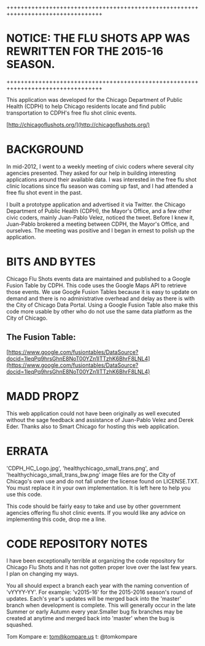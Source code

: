 +++++++++++++++++++++++++++++++++++++++++++++++++++++++++++++++++++++++++++++++++

NOTICE: THE FLU SHOTS APP WAS REWRITTEN FOR THE 2015-16 SEASON.
===============================================================

+++++++++++++++++++++++++++++++++++++++++++++++++++++++++++++++++++++++++++++++++

This application was developed for the Chicago Department of Public Health (CDPH)
to help Chicago residents locate and find public transportation to CDPH's free
flu shot clinic events.

[http://chicagoflushots.org/](http://chicagoflushots.org/)

BACKGROUND
==========
In mid-2012, I went to a weekly meeting of civic coders where several city agencies 
presented. They asked for our help in building interesting applications around
their available data. I was interested in the free flu shot clinic locations
since flu season was coming up fast, and I had attended a free flu shot event
in the past.

I built a prototype application and advertised it via Twitter. the Chicago 
Department of Public Health (CDPH), the Mayor's Office, and a few other 
civic coders, mainly Juan-Pablo Velez, noticed the tweet. Before I knew 
it, Juan-Pablo brokered a meeting between CDPH, the Mayor's Office, and 
ourselves. The meeting was positive and I began in ernest to polish up 
the application.

BITS AND BYTES
==============
Chicago Flu Shots events data are maintained and published to a Google Fusion
Table by CDPH. This code uses the Google Maps API to retrieve those events. We use
Google Fusion Tables because it is easy to update on demand and there is no
administrative overhead and delay as there is with the City of Chicago Data Portal.
Using a Google Fusion Table also make this code more usable by other who do not
use the same data platform as the City of Chicago.



The Fusion Table:
-----------------
[https://www.google.com/fusiontables/DataSource?docid=1leqPq9hrsGhnE8NoT00YZn1ITTzhK6BhrF8LNL4](https://www.google.com/fusiontables/DataSource?docid=1leqPq9hrsGhnE8NoT00YZn1ITTzhK6BhrF8LNL4)

MADD PROPZ
==========
This web application could not have been originally as well executed without 
the sage feedback and assistance of Juan-Pablo Velez and Derek Eder. Thanks 
also to Smart Chicago for hosting this web application.

ERRATA
======
'CDPH_HC_Logo.jpg', 'healthychicago_small_trans.png', and 
'healthychicago_small_trans_bw.png' image files are for the City of 
Chicago's own use and do not fall under the license found on LICENSE.TXT. 
You must replace it in your own implementation. It is left here to help you 
use this code.

This code should be fairly easy to take and use by other government agencies
offering flu shot clinic events. If you would like any advice on 
implementing this code, drop me a line.

CODE REPOSITORY NOTES
=====================
I have been exceptionally terrible at organizing the code repository for Chicago Flu
Shots and it has not gotten proper love over the last few years. I plan on 
changing my ways.

You all should expect a branch each year with the naming 
convention of 'vYYYY-YY'. For example: 'v2015-16' for the 2015-2016 season's
round of updates. Each's year's updates will be merged back into the 'master'
branch when development is complete. This will generally occur in the late 
Summer or early Autumn every year.Smaller bug fix branches may be created
at anytime and merged back into 'master' when the bug is squashed.

Tom Kompare
e: tom@kompare.us
t: @tomkompare 